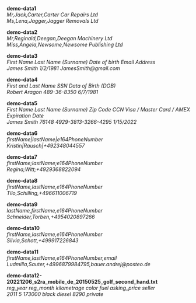 **demo-data1**  
_Mr,Jack,Carter,Carter Car Repairs Ltd  
Ms,Lena,Jagger,Jagger Removals Ltd_  
  
**demo-data2**  
_Mr,Reginald,Deegan,Deegan Machinery Ltd  
Miss,Angela,Newsome,Newsome Publishing Ltd_  
  
  
**demo-data3**  
_First Name	Last Name (Surname)	Date of birth	Email Address  
James	Smith	1/2/1981	JamesSmith@gmail.com_  
  
**demo-data4**  
_First and Last Name	SSN	Data of Birth (DOB)  
Robert Aragon	489-36-8350	6/7/1981_  
  
  
**demo-data5**  
_First Name	Last Name (Surname)	Zip Code	CCN Visa / Master Card / AMEX	Expiration Date  
James	Smith	76148	4929-3813-3266-4295	1/15/2022_  
  
  
**demo-data6**  
_firstName|lastName|e164PhoneNumber  
Kristin|Rausch|+492348044557_  
  
**demo-data7**  
_firstName;lastName;e164PhoneNumber  
Regina;Witt;+4929368822094_  
  
**demo-data8**  
_firstName,lastName,e164PhoneNumber  
Tilo,Schilling,+496611006719_  
  
  
**demo-data9**  
_lastName,firstName,e164PhoneNumber  
Schneider,Torben,+4954020897266_  
  
**demo-data10**  
_firstName,lastName,e164PhoneNumber  
Silvia,Schott,+499917226843_  
  
  
**demo-data11**  
_firstName,lastName,e164PhoneNumber,email  
Ludmilla,Sauter,+4996879984795,bauer.andrej@posteo.de_  
  
**demo-data12-20221206_s2ra_mobile_de_20150525_golf_second_hand.txt**  
_reg_year	reg_month	kilometrage	color	fuel	asking_price	seller  
2011	5	173000	black	diesel	8290	private_  
